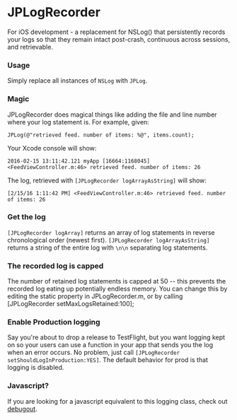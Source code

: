 # JPLogRecorder
For iOS development - a replacement for NSLog() that persistently records your logs so that they remain intact post-crash, continuous across sessions, and retrievable.

### Usage

Simply replace all instances of `NSLog` with `JPLog`.

### Magic

JPLogRecorder does magical things like adding the file and line number where your log statement is. For example, given:
```objc
JPLog(@"retrieved feed. number of items: %@", items.count);
```

Your Xcode console will show:
```
2016-02-15 13:11:42.121 myApp [16664:1168045] <FeedViewController.m:46> retrieved feed. number of items: 26
```

The log, retrieved with `[JPLogRecorder logArrayAsString]` will show:
```
[2/15/16 1:11:42 PM] <FeedViewController.m:46> retrieved feed. number of items: 26
```

### Get the log

`[JPLogRecorder logArray]` returns an array of log statements in reverse chronological order (newest first).
`[JPLogRecorder logArrayAsString]` returns a string of the entire log with `\n\n` separating log statements. 


### The recorded log is capped
The number of retained log statements is capped at 50 -- this prevents the recorded log eating up potentially endless memory. You can change this by editing the static property in JPLogRecorder.m, or by calling [JPLogRecorder setMaxLogsRetained:100];

### Enable Production logging
Say you're about to drop a release to TestFlight, but you want logging kept on so your users can use a function in your app that sends you the log when an error occurs. No problem, just call `[JPLogRecorder setShouldLogInProduction:YES]`. The default behavior for prod is that logging is disabled.

### Javascript? 
If you are looking for a javascript equivalent to this logging class, check out [debugout](https://github.com/inorganik/debugout.js).